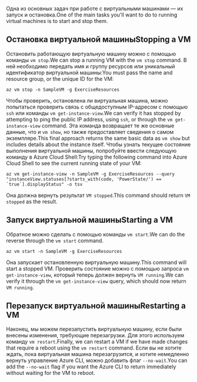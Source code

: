 <span data-ttu-id="d6269-101">Одна из основных задач при работе с виртуальными машинами — их запуск и остановка.</span><span class="sxs-lookup"><span data-stu-id="d6269-101">One of the main tasks you'll want to do to running virtual machines is to start and stop them.</span></span>

## <a name="stopping-a-vm"></a><span data-ttu-id="d6269-102">Остановка виртуальной машины</span><span class="sxs-lookup"><span data-stu-id="d6269-102">Stopping a VM</span></span>

<span data-ttu-id="d6269-103">Остановить работающую виртуальную машину можно с помощью команды `vm stop`.</span><span class="sxs-lookup"><span data-stu-id="d6269-103">We can stop a running VM with the `vm stop` command.</span></span> <span data-ttu-id="d6269-104">В ней необходимо передать имя и группу ресурсов или уникальный идентификатор виртуальной машины:</span><span class="sxs-lookup"><span data-stu-id="d6269-104">You must pass the name and resource group, or the unique ID for the VM:</span></span>

```azurecli
az vm stop -n SampleVM -g ExerciseResources
```

<span data-ttu-id="d6269-105">Чтобы проверить, остановлена ли виртуальная машина, можно попытаться проверить связь с общедоступным IP-адресом с помощью `ssh` или команды `vm get-instance-view`.</span><span class="sxs-lookup"><span data-stu-id="d6269-105">We can verify it has stopped by attempting to ping the public IP address, using `ssh`, or through the `vm get-instance-view` command.</span></span> <span data-ttu-id="d6269-106">Эта команда возвращает те же основные данные, что и `vm show`, но также предоставляет сведения о самом экземпляре.</span><span class="sxs-lookup"><span data-stu-id="d6269-106">This final approach returns the same basic data as `vm show` but includes details about the instance itself.</span></span> <span data-ttu-id="d6269-107">Чтобы узнать текущее состояние выполнения виртуальной машины, попробуйте ввести следующую команду в Azure Cloud Shell:</span><span class="sxs-lookup"><span data-stu-id="d6269-107">Try typing the following command into Azure Cloud Shell to see the current running state of your VM:</span></span>

```azurecli
az vm get-instance-view -n SampleVM -g ExerciseResources --query "instanceView.statuses[?starts_with(code, 'PowerState/') == `true`].displayStatus" -o tsv
```

<span data-ttu-id="d6269-108">Она должна вернуть результат `VM stopped`.</span><span class="sxs-lookup"><span data-stu-id="d6269-108">This command should return `VM stopped` as the result.</span></span>

## <a name="starting-a-vm"></a><span data-ttu-id="d6269-109">Запуск виртуальной машины</span><span class="sxs-lookup"><span data-stu-id="d6269-109">Starting a VM</span></span>

<span data-ttu-id="d6269-110">Обратное можно сделать с помощью команды `vm start`.</span><span class="sxs-lookup"><span data-stu-id="d6269-110">We can do the reverse through the `vm start` command.</span></span>

```azurecli
az vm start -n SampleVM -g ExerciseResources
```

<span data-ttu-id="d6269-111">Она запускает остановленную виртуальную машину.</span><span class="sxs-lookup"><span data-stu-id="d6269-111">This command will start a stopped VM.</span></span> <span data-ttu-id="d6269-112">Проверить состояние можно с помощью запроса `vm get-instance-view`, который теперь должен вернуть `VM running`.</span><span class="sxs-lookup"><span data-stu-id="d6269-112">We can verify it through the `vm get-instance-view` query, which should now return `VM running`.</span></span>

## <a name="restarting-a-vm"></a><span data-ttu-id="d6269-113">Перезапуск виртуальной машины</span><span class="sxs-lookup"><span data-stu-id="d6269-113">Restarting a VM</span></span>

<span data-ttu-id="d6269-114">Наконец, мы можем перезапустить виртуальную машину, если были внесены изменения, требующие перезагрузки. Для этого используем команду `vm restart`.</span><span class="sxs-lookup"><span data-stu-id="d6269-114">Finally, we can restart a VM if we have made changes that require a reboot using the `vm restart` command.</span></span> <span data-ttu-id="d6269-115">Если вы не хотите ждать, пока виртуальная машина перезагрузится, и хотите немедленно вернуть управление Azure CLI, можно добавить флаг `--no-wait`.</span><span class="sxs-lookup"><span data-stu-id="d6269-115">You can add the `--no-wait` flag if you want the Azure CLI to return immediately without waiting for the VM to reboot.</span></span>

